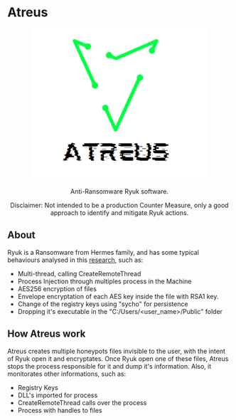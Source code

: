 # Atreus
<div align="center" >
<img src='assets/atreus.png' style="width:25rem;"/>

Anti-Ransomware Ryuk software.

Disclaimer: Not intended to be a production Counter Measure, only a good approach to identify and mitigate Ryuk actions.
</div>


## About
Ryuk is a Ransomware from Hermes family, and has some typical behaviours analysed in this [research](www.google.com), such as:
* Multi-thread, calling CreateRemoteThread
* Process Injection through multiples process in the Machine
* AES256 encryption of files
* Envelope encryptation of each AES key inside the file with RSA1 key.
* Change of the registry keys using "sycho" for persistence
* Dropping it's executable in the "C:/Users/<user_name>/Public" folder

## How Atreus work
Atreus creates multiple honeypots files invisible to the user, with the intent of Ryuk open it and encryptates. Once Ryuk open one of these files, Atreus stops the process responsible for it and dump it's information. Also, it monitorates other informations, such as:
* Registry Keys
* DLL's imported for process
* CreateRemoteThread calls over the process
* Process with handles to files

